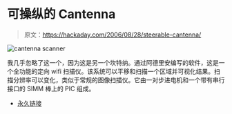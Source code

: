 # 可操纵的 Cantenna

> 原文：<https://hackaday.com/2006/08/28/steerable-cantenna/>

![cantenna scanner](img/156941e19403d4a4f2ff1a3b2bf54197.png)

我几乎忽略了这一个，因为这是另一个坎特纳。通过阿德里安编写的软件，这是一个全功能的定向 wifi 扫描仪。该系统可以平移和扫描一个区域并可视化结果。扫描分辨率可以变化，类似于常规的图像扫描仪。它由一对步进电机和一个带有串行接口的 SIMM 棒上的 PIC 组成。

*   [永久链接](http://www.smithstuff.net/steercan/Steercan.htm)
